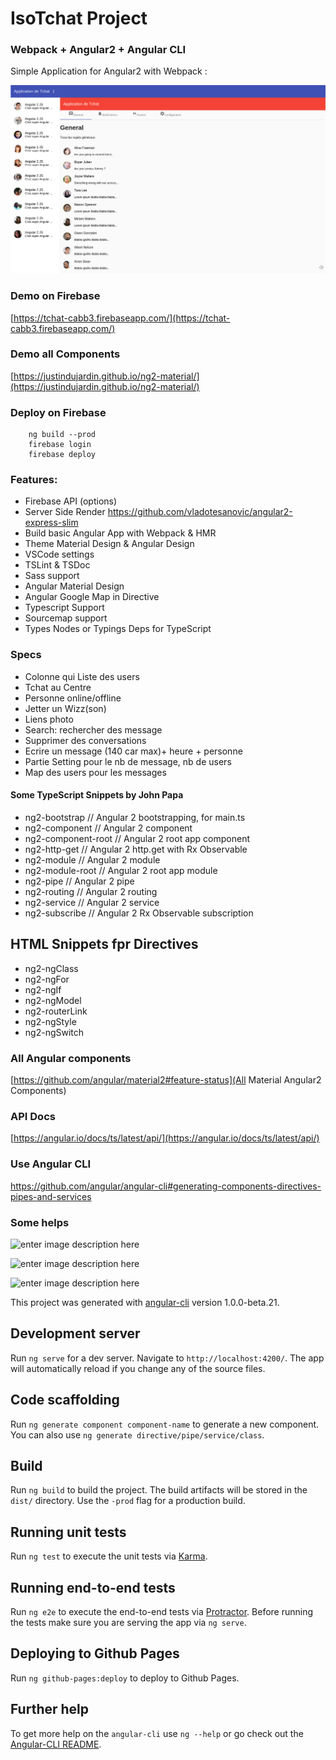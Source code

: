 # IsoTchat Project

### Webpack + Angular2 + Angular CLI

Simple Application for Angular2 with Webpack :

![enter image description here](./screens/one.png)



### Demo on Firebase

[https://tchat-cabb3.firebaseapp.com/](https://tchat-cabb3.firebaseapp.com/)


### Demo all Components

[https://justindujardin.github.io/ng2-material/](https://justindujardin.github.io/ng2-material/)


### Deploy on Firebase

```
    ng build --prod 
    firebase login
    firebase deploy
```

### Features:

* Firebase API (options)
* Server Side Render https://github.com/vladotesanovic/angular2-express-slim
* Build basic Angular App with Webpack & HMR
* Theme Material Design & Angular Design
* VSCode settings
* TSLint & TSDoc
* Sass support
* Angular Material Design
* Angular Google Map in Directive
* Typescript Support
* Sourcemap support
* Types Nodes or Typings Deps for TypeScript


### Specs


+ Colonne qui Liste des users
+ Tchat au Centre
+ Personne online/offline
+ Jetter un Wizz(son)
+ Liens photo
+ Search: rechercher des message
+ Supprimer des conversations
+ Ecrire un message (140 car max)+ heure + personne
+ Partie Setting pour le nb de message, nb de users
+ Map des users pour les messages


#### Some TypeScript Snippets by John Papa

* ng2-bootstrap       // Angular 2 bootstrapping, for main.ts
* ng2-component       // Angular 2 component
* ng2-component-root  // Angular 2 root app component
* ng2-http-get        // Angular 2 http.get with Rx Observable
* ng2-module          // Angular 2 module
* ng2-module-root     // Angular 2 root app module
* ng2-pipe            // Angular 2 pipe
* ng2-routing         // Angular 2 routing
* ng2-service         // Angular 2 service
* ng2-subscribe       // Angular 2 Rx Observable subscription


## HTML Snippets fpr Directives

* ng2-ngClass
* ng2-ngFor
* ng2-ngIf
* ng2-ngModel
* ng2-routerLink
* ng2-ngStyle
* ng2-ngSwitch


### All Angular components

[https://github.com/angular/material2#feature-status](All Material Angular2 Components)


### API Docs

[https://angular.io/docs/ts/latest/api/](https://angular.io/docs/ts/latest/api/)


### Use Angular CLI
https://github.com/angular/angular-cli#generating-components-directives-pipes-and-services 

### Some helps

![enter image description here](http://i0.wp.com/www.eloquentwebapp.com/wp-content/uploads/2016/05/angular-cli.jpg?resize=1075%2C605)

![enter image description here](https://res.cloudinary.com/angularclass/image/upload/v1431925418/webpackAndangular2_dwhus9.png)

![enter image description here](https://i.ytimg.com/vi/QLVzozWDYAs/maxresdefault.jpg)

This project was generated with [angular-cli](https://github.com/angular/angular-cli) version 1.0.0-beta.21.

## Development server
Run `ng serve` for a dev server. Navigate to `http://localhost:4200/`. The app will automatically reload if you change any of the source files.

## Code scaffolding

Run `ng generate component component-name` to generate a new component. You can also use `ng generate directive/pipe/service/class`.

## Build

Run `ng build` to build the project. The build artifacts will be stored in the `dist/` directory. Use the `-prod` flag for a production build.

## Running unit tests

Run `ng test` to execute the unit tests via [Karma](https://karma-runner.github.io).

## Running end-to-end tests

Run `ng e2e` to execute the end-to-end tests via [Protractor](http://www.protractortest.org/).
Before running the tests make sure you are serving the app via `ng serve`.

## Deploying to Github Pages

Run `ng github-pages:deploy` to deploy to Github Pages.

## Further help

To get more help on the `angular-cli` use `ng --help` or go check out the [Angular-CLI README](https://github.com/angular/angular-cli/blob/master/README.md).
